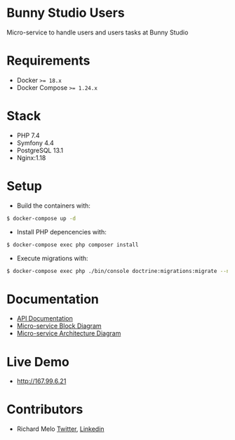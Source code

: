 Bunny Studio Users
==================

Micro-service to handle users and users tasks at Bunny Studio

Requirements
============
- Docker `>= 18.x`
- Docker Compose `>= 1.24.x`

Stack
=====

- PHP 7.4
- Symfony 4.4
- PostgreSQL 13.1
- Nginx:1.18

Setup
=====

- Build the containers with:

```sh
$ docker-compose up -d
```

- Install PHP depencencies with:

```sh
$ docker-compose exec php composer install 
``` 

- Execute migrations with:
```sh
$ docker-compose exec php ./bin/console doctrine:migrations:migrate --no-interaction
```

Documentation
=============

- [API Documentation](https://documenter.getpostman.com/view/5093068/TVev4QJs)
- [Micro-service Block Diagram](docs/01.png)
- [Micro-service Architecture Diagram](docs/02.png)

Live Demo
=========

- http://167.99.6.21

Contributors
============

- Richard Melo [Twitter](https://twitter.com/allucardster), [Linkedin](https://www.linkedin.com/in/richardmelo)